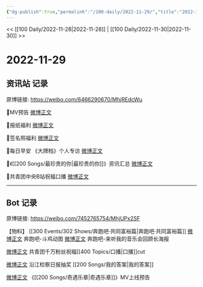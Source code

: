 ```yaml
---
{"dg-publish":true,"permalink":"/100-daily/2022-11-29/","title":"2022-11-29"}
---
```



<< [[100 Daily/2022-11-28\|2022-11-28]] | [[100 Daily/2022-11-30\|2022-11-30]] >>

# 2022-11-29

## 资讯站 记录

原博链接: https://weibo.com/6466290670/MhjREdcWu

🌟MV预告 [微博正文](https://m.weibo.cn/6466290670/4841243442680895)

🌟报纸福利 [微博正文](https://m.weibo.cn/6466290670/4841237150700224)

🌟签名照福利 [微博正文](https://m.weibo.cn/6466290670/4841128451643836)

🌟每日早安
《大牌档》个人专访 [微博正文](https://m.weibo.cn/6466290670/4841068963827619)

🌟《[[200 Songs/最珍贵的你\|最珍贵的你]]》资讯汇总 [微博正文](https://m.weibo.cn/6466290670/4841241416573869)

🌟共青团中央B站祝福口播 [微博正文](https://m.weibo.cn/6466290670/4841223254181485)

---
## Bot 记录

原博链接: https://weibo.com/7452765754/MhjUPx2SF

【物料】
[[300 Events/302 Shows/奔跑吧·共同富裕篇\|奔跑吧·共同富裕篇]]
[微博正文](https://weibo.com/detail/4841111590274012) 奔跑吧-斗鸡动图
[微博正文](https://weibo.com/detail/4841141860565828) 奔跑吧-来听我的音乐会回顾长海报

[微博正文](https://weibo.com/detail/4841223254181485) 共青团千万粉丝祝福[[400 Topics/口播\|口播]]cut

[微博正文](https://weibo.com/detail/4841224639088509) 沿江检察日报抽奖  [[200 Songs/我的答案\|我的答案]]

[微博正文](https://weibo.com/detail/4841241383272596) 《[[200 Songs/奇遇乐章\|奇遇乐章]]》MV上线预告
